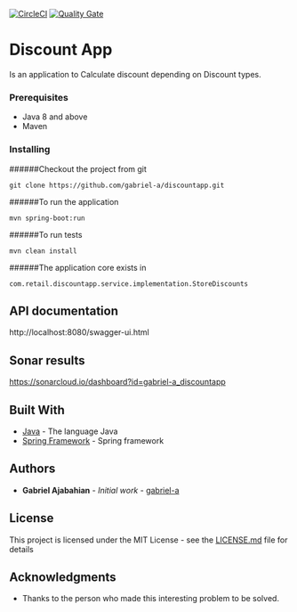 [![CircleCI](https://circleci.com/gh/gabriel-a/discountapp.svg?style=svg)](https://circleci.com/gh/gabriel-a/discountapp) [![Quality Gate](https://sonarcloud.io/api/project_badges/measure?project=gabriel-a_discountapp&metric=alert_status)](https://sonarcloud.io/dashboard?id=gabriel-a_discountapp)

# Discount App

Is an application to Calculate discount depending on Discount types.

### Prerequisites

- Java 8 and above
- Maven

### Installing

######Checkout the project from git

```
git clone https://github.com/gabriel-a/discountapp.git
```

######To run the application
```
mvn spring-boot:run
```

######To run tests

```
mvn clean install
```

######The application core exists in 
```
com.retail.discountapp.service.implementation.StoreDiscounts
```

## API documentation
http://localhost:8080/swagger-ui.html


## Sonar results
https://sonarcloud.io/dashboard?id=gabriel-a_discountapp 


## Built With

* [Java](https://spring.io/) - The language Java
* [Spring Framework](https://spring.io/) - Spring framework

## Authors

* **Gabriel Ajabahian** - *Initial work* - [gabriel-a](https://github.com/gabriel-a)

## License

This project is licensed under the MIT License - see the [LICENSE.md](LICENSE.md) file for details

## Acknowledgments

* Thanks to the person who made this interesting problem to be solved.



